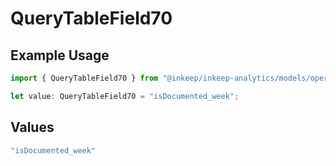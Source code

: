 # QueryTableField70

## Example Usage

```typescript
import { QueryTableField70 } from "@inkeep/inkeep-analytics/models/operations";

let value: QueryTableField70 = "isDocumented_week";
```

## Values

```typescript
"isDocumented_week"
```